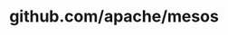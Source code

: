 ---
layout: post
title: github.com/apache/mesos
categories: link
tags: [انگلیسی, گیت‌هاب, برنامه‌نویسی]
---